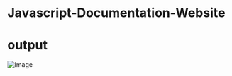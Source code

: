# Javascript-Documentation-Website
# output
![Image](https://github.com/user-attachments/assets/db4a4a9c-e667-44cb-83a1-14b4ae6ba157)

